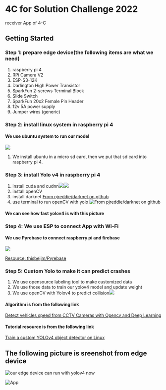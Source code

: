 # 4C for Solution Challenge 2022

receiver App of 4-C

## Getting Started
### Step 1: prepare edge device(the following items are what we need)
1. raspberry pi 4
2. RPi Camera V2
3. ESP-S3-12K
4. Darlington High Power Transistor
5. SparkFun 2-screws Terminal Block
6. Slide Switch
7. SparkFun 20x2 Female Pin Header
8. 12v 5A power supply
9. Jumper wires (generic)
### Step 2: install linux system in raspberry pi 4
#### We use ubuntu system to run our model
![](https://i.imgur.com/sLdmEe3.png)

1. We install ubuntu in a micro sd card, then we put that sd card into raspberry pi 4.


### Step 3: install Yolo v4 in raspberry pi 4
1. install cuda and cudnn![](https://i.imgur.com/Dvh3qTU.png)![](https://i.imgur.com/VNooAJQ.png)
2. install openCV
3. install darknet [From pjreddie/darknet on github](https://github.com/pjreddie/darknet)
4. use terminal to run openCV with yolo
![From pjreddie/darknet on github](https://i.imgur.com/SUd6oDp.png)
#### We can see how fast yolov4 is with this picture


### Step 4: We use ESP to connect App with Wi-Fi
#### We use Pyrebase to connect raspberry pi and firebase
![](https://i.imgur.com/r9QHuSU.png)

[Resource: thisbejim/Pyrebase](https://github.com/thisbejim/Pyrebase)
### Step 5: Custom Yolo to make it can predict crashes
1. We use opensource labeling tool to make customized data
2. We use those data to train our yolov4 model and update weight
3. We use openCV with Yolov4 to predict collision![](https://i.imgur.com/f6g5nJm.png)
#### Algorithm is from the following link
[Detect vehicles speed from CCTV Cameras with Opencv and Deep Learning](https://www.youtube.com/watch?v=j10j8IuKSBI&t=2607s&ab_channel=Pysource)
#### Tutorial resource is from the following link
[Train a custom YOLOv4 object detector on Linux](https://medium.com/geekculture/train-a-custom-yolov4-object-detector-on-linux-49b9114b9dc8)
## The following picture is sreenshot from edge device
![our edge device can run with yolov4 now](https://i.imgur.com/ImA5ddP.png)

![App](https://i.imgur.com/f89qiqR.png)





